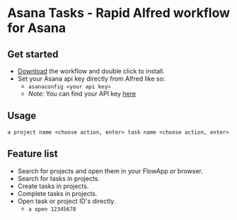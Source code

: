 Asana Tasks - Rapid Alfred workflow for Asana
===

## Get started

- [Download](https://github.com/Springest/alfred-asana-tasks/raw/master/Asana%20Tasks.alfredworkflow) the
  workflow and double click to install.
- Set your Asana api key directly from Alfred like so:
  - `asanaconfig <your api key>`
  - _Note:_ You can find your API key [here](http://app.asana.com/-/account_api)

## Usage

`a project name <choose action, enter> task name <choose action, enter>`

## Feature list

- Search for projects and open them in your FlowApp or browser.
- Search for tasks in projects.
- Create tasks in projects.
- Complete tasks in projects.
- Open task or project ID's directly.
  - `a open 12345678`
